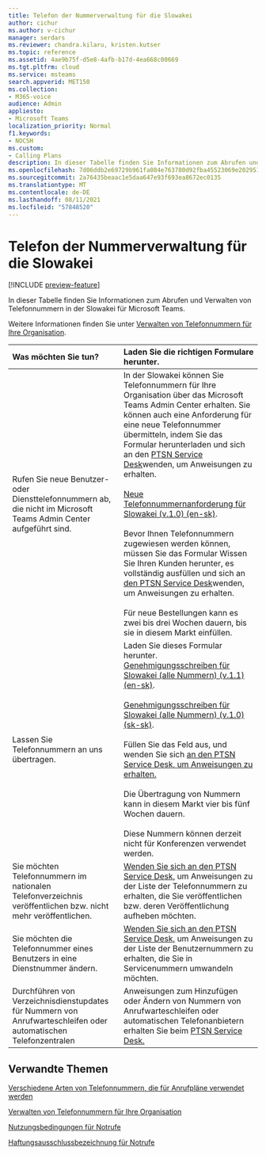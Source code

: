 ```yaml
---
title: Telefon der Nummerverwaltung für die Slowakei
author: cichur
ms.author: v-cichur
manager: serdars
ms.reviewer: chandra.kilaru, kristen.kutser
ms.topic: reference
ms.assetid: 4ae9b75f-d5e8-4afb-b17d-4ea668c00669
ms.tgt.pltfrm: cloud
ms.service: msteams
search.appverid: MET150
ms.collection:
- M365-voice
audience: Admin
appliesto:
- Microsoft Teams
localization_priority: Normal
f1.keywords:
- NOCSH
ms.custom:
- Calling Plans
description: In dieser Tabelle finden Sie Informationen zum Abrufen und Verwalten von Telefonnummern in der Slowakei für Microsoft Teams.
ms.openlocfilehash: 7d06ddb2e69729b961fa084e763780d92fba45523069e202951644454d27dde8
ms.sourcegitcommit: 2a76435beaac1e5daa647e93f693ea8672ec0135
ms.translationtype: MT
ms.contentlocale: de-DE
ms.lasthandoff: 08/11/2021
ms.locfileid: "57848520"
---
```

# <a name="phone-number-management-for-slovakia"></a>Telefon der Nummerverwaltung für die Slowakei

[!INCLUDE [preview-feature](../includes/preview-feature.md)]

In dieser Tabelle finden Sie Informationen zum Abrufen und Verwalten von Telefonnummern in der Slowakei für Microsoft Teams.
  
Weitere Informationen finden Sie unter [Verwalten von Telefonnummern für Ihre Organisation](manage-phone-numbers-for-your-organization.md).
  
|**Was möchten Sie tun?**|**Laden Sie die richtigen Formulare herunter.**|
|:-----|:-----|
|Rufen Sie neue Benutzer- oder Diensttelefonnummern ab, die nicht im Microsoft Teams Admin Center aufgeführt sind. |In der Slowakei können Sie Telefonnummern für Ihre Organisation über das Microsoft Teams Admin Center erhalten. Sie können auch eine Anforderung für eine neue Telefonnummer übermitteln, indem Sie das Formular herunterladen und sich an den [PTSN Service Desk](contact-pstn-service-desk.md)wenden, um Anweisungen zu erhalten.<br/><br/>[Neue Telefonnummernanforderung für Slowakei (v.1.0) (en-sk)](https://download.microsoft.com/download/f/8/9/f895e7f5-c88a-4b0d-a97f-58e29c407df5/new-phone-number-request-for-slovakia-(v1.0)-(sk-SK).pdf). <br/><br/> Bevor Ihnen Telefonnummern zugewiesen werden können, müssen Sie das Formular Wissen Sie Ihren Kunden herunter, es vollständig ausfüllen und sich an [den PTSN Service Desk](contact-pstn-service-desk.md)wenden, um Anweisungen zu erhalten.<br/><br/>Für neue Bestellungen kann es zwei bis drei Wochen dauern, bis sie in diesem Markt einfüllen.  |
|Lassen Sie Telefonnummern an uns übertragen.   | Laden Sie dieses Formular herunter. <br/>[Genehmigungsschreiben für Slowakei (alle Nummern) (v.1.1) (en-sk)](https://download.microsoft.com/download/5/e/2/5e294448-313e-4398-bd8e-bbaee92dc78d/letter-of-authorization-(loa)-for-slovakia-(all-numbers)-(v.1.1)-(en-sk).pdf). <br/> <br/>[Genehmigungsschreiben für Slowakei (alle Nummern) (v.1.0) (sk-sk)](https://download.microsoft.com/download/f/2/d/f2d73643-c597-4da6-8e0e-d6d3af3737a3/letter-of-authorization-(loa)-for-slovakia-(all-numbers)-(v.1.1)-(sk-sk).pdf). <br/><br/>Füllen Sie das Feld aus, und wenden Sie sich [an den PTSN Service Desk, um Anweisungen zu erhalten.](contact-pstn-service-desk.md) <br/><br/>Die Übertragung von Nummern kann in diesem Markt vier bis fünf Wochen dauern. <br/><br/>Diese Nummern können derzeit nicht für Konferenzen verwendet werden. |
|Sie möchten Telefonnummern im nationalen Telefonverzeichnis veröffentlichen bzw. nicht mehr veröffentlichen.  <br/> |[Wenden Sie sich an den PTSN Service Desk,](contact-pstn-service-desk.md) um Anweisungen zu der Liste der Telefonnummern zu erhalten, die Sie veröffentlichen bzw. deren Veröffentlichung aufheben möchten. <br/> |
|Sie möchten die Telefonnummer eines Benutzers in eine Dienstnummer ändern.  <br/> |[Wenden Sie sich an den PTSN Service Desk,](contact-pstn-service-desk.md) um Anweisungen zu der Liste der Benutzernummern zu erhalten, die Sie in Servicenummern umwandeln möchten. <br/> |
|Durchführen von Verzeichnisdienstupdates für Nummern von Anrufwarteschleifen oder automatischen Telefonzentralen|Anweisungen zum Hinzufügen oder Ändern von Nummern von Anrufwarteschleifen oder automatischen Telefonanbietern erhalten Sie beim [PTSN Service Desk.](contact-pstn-service-desk.md) |
   
## <a name="related-topics"></a>Verwandte Themen

[Verschiedene Arten von Telefonnummern, die für Anrufpläne verwendet werden](../different-kinds-of-phone-numbers-used-for-calling-plans.md)

[Verwalten von Telefonnummern für Ihre Organisation](manage-phone-numbers-for-your-organization.md)

[Nutzungsbedingungen für Notrufe](../emergency-calling-terms-and-conditions.md)
  
[Haftungsausschlussbezeichnung für Notrufe](https://download.microsoft.com/download/a/8/0/a807c43d-2177-4fe0-8732-86b3784ae6e5/emergency-calling-label-(en-us)-(v.1.0).zip)
